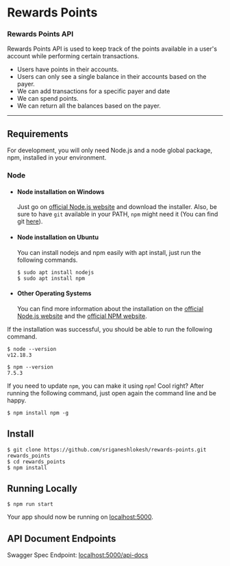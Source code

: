 # Rewards Points
### Rewards Points API 

Rewards Points API is used to keep track of the points available in a user's account while performing certain transactions. 

* Users have points in their accounts.
* Users can only see a single balance in their accounts based on the payer.
* We can add transactions for a specific payer and date
* We can spend points.
* We can return all the balances based on the payer.

---
## Requirements

For development, you will only need Node.js and a node global package, npm, installed in your environment.

### Node
- #### Node installation on Windows

  Just go on [official Node.js website](https://nodejs.org/) and download the installer.
Also, be sure to have `git` available in your PATH, `npm` might need it (You can find git [here](https://git-scm.com/)).

- #### Node installation on Ubuntu

  You can install nodejs and npm easily with apt install, just run the following commands.

      $ sudo apt install nodejs
      $ sudo apt install npm

- #### Other Operating Systems
  You can find more information about the installation on the [official Node.js website](https://nodejs.org/) and the [official NPM website](https://npmjs.org/).

If the installation was successful, you should be able to run the following command.

    $ node --version
    v12.18.3

    $ npm --version
    7.5.3

If you need to update `npm`, you can make it using `npm`! Cool right? After running the following command, just open again the command line and be happy.

    $ npm install npm -g

## Install

    $ git clone https://github.com/sriganeshlokesh/rewards-points.git rewards_points
    $ cd rewards_points
    $ npm install
    
## Running Locally

    $ npm run start
    
   Your app should now be running on [localhost:5000](http://localhost:5000).
    
## API Document Endpoints

   Swagger Spec Endpoint: [localhost:5000/api-docs](http://localhost:5000/api-docs)
